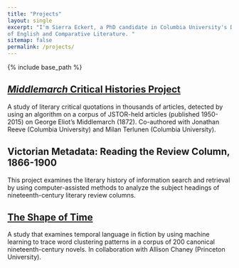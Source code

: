 ```yaml
---
title: "Projects" 
layout: single
excerpt: "I'm Sierra Eckert, a PhD candidate in Columbia University's Department
of English and Comparative Literature. "
sitemap: false
permalink: /projects/
---
```

{% include base_path %}

## [*Middlemarch* Critical Histories Project](https://github.com/lit-mod-viz/middlemarch-critical-histories) ##

A study of literary critical quotations in thousands of articles, detected by using an
algorithm on a corpus of JSTOR-held articles (published 1950-2015) on George Eliot’s
Middlemarch (1872). Co-authored with Jonathan Reeve (Columbia University) and
Milan Terlunen (Columbia University).

## Victorian Metadata: Reading the Review Column, 1866-1900 ##
This project examines the literary history of information search and retrieval by using computer-assisted methods to analyze the subject headings of nineteenth-century literary review columns.

## [The Shape of Time](https://xpmethod.plaintext.in/lit-mod-viz/shape-of-time.html) ##

A study that examines temporal language in fiction by using machine learning to trace word clustering patterns in a corpus of 200 canonical nineteenth-century novels. In collaboration with Allison Chaney (Princeton University).